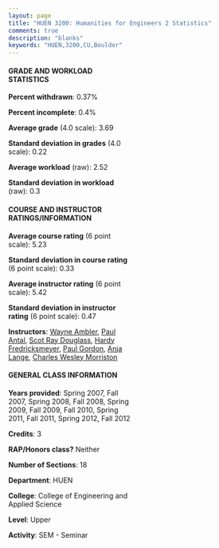 ```yaml
---
layout: page
title: "HUEN 3200: Humanities for Engineers 2 Statistics"
comments: true
description: "blanks"
keywords: "HUEN,3200,CU,Boulder"
---
```

<head>
<script src="https://ajax.googleapis.com/ajax/libs/jquery/2.1.3/jquery.min.js"></script>
<script src="https://dl.dropboxusercontent.com/s/pc42nxpaw1ea4o9/highcharts.js?dl=0"></script>
<!-- <script src="../assets/js/highcharts.js"></script> -->
<style type="text/css">@font-face {
	font-family: "Bebas Neue";
	src: url(https://www.filehosting.org/file/details/544349/BebasNeue Regular.otf) format("opentype");
	}
	h1.Bebas { 
		font-family: "Bebas Neue", Verdana, Tahoma;
	}
</style>
</head>
<body>
	<div id="container" style="float: right; width: 45%; height: 88%; margin-left: 2.5%; margin-right: 2.5%;"></div>
	<script language="JavaScript">
		$(document).ready(function() {
		var chart = {type: 'column'};
		var title = {text: 'Grade Distribution'};
		var xAxis = {categories: ['A','B','C','D','F'],crosshair: true};
		var yAxis = {min: 0,title: {text: 'Percentage'}};
		var tooltip = {headerFormat: '<center><b><span style="font-size:20px">{point.key}</span></b></center>',
		               pointFormat: '<td style="padding:0"><b>{point.y:.1f}%</b></td>',
		               footerFormat: '</table>',shared: true,useHTML: true};
		var plotOptions = {column: {pointPadding: 0.0,borderWidth: 0}};  
		var credits = {enabled: false};var series= [{name: 'Percent',data: [75.16,21.68,1.79,0.43,0.95,]}];
		var json = {};
		json.chart = chart;
		json.title = title;
		json.tooltip = tooltip;
		json.xAxis = xAxis;
		json.yAxis = yAxis;  
		json.series = series;
		json.plotOptions = plotOptions;  
		json.credits = credits;
		$('#container').highcharts(json);
	});
	</script>
</body>
			   
#### GRADE AND WORKLOAD STATISTICS

**Percent withdrawn**: 0.37%

**Percent incomplete**: 0.4%

**Average grade** (4.0 scale): 3.69

**Standard deviation in grades** (4.0 scale): 0.22

**Average workload** (raw): 2.52

**Standard deviation in workload** (raw): 0.3

#### COURSE AND INSTRUCTOR RATINGS/INFORMATION

**Average course rating** (6 point scale): 5.23

**Standard deviation in course rating** (6 point scale): 0.33

**Average instructor rating** (6 point scale): 5.42

**Standard deviation in instructor rating** (6 point scale): 0.47

**Instructors**: <a href='../../instructors/Wayne_Ambler'>Wayne Ambler</a>, <a href='../../instructors/Paul_Antal'>Paul Antal</a>, <a href='../../instructors/Scot_Ray_Douglass'>Scot Ray Douglass</a>, <a href='../../instructors/Hardy_Fredricksmeyer'>Hardy Fredricksmeyer</a>, <a href='../../instructors/Paul_Gordon'>Paul Gordon</a>, <a href='../../instructors/Anja_Lange'>Anja Lange</a>, <a href='../../instructors/Charles_Wesley_Morriston'>Charles Wesley Morriston</a>

#### GENERAL CLASS INFORMATION

**Years provided**: Spring 2007, Fall 2007, Spring 2008, Fall 2008, Spring 2009, Fall 2009, Fall 2010, Spring 2011, Fall 2011, Spring 2012, Fall 2012

**Credits**: 3

**RAP/Honors class?** Neither

**Number of Sections**: 18

**Department**: HUEN

**College**: College of Engineering and Applied Science

**Level**: Upper

**Activity**: SEM - Seminar
